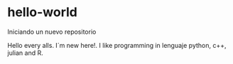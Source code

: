 # hello-world
Iniciando un nuevo repositorio

Hello every alls. I´m new here!. I like programming in lenguaje python,
c++, julian and R.
